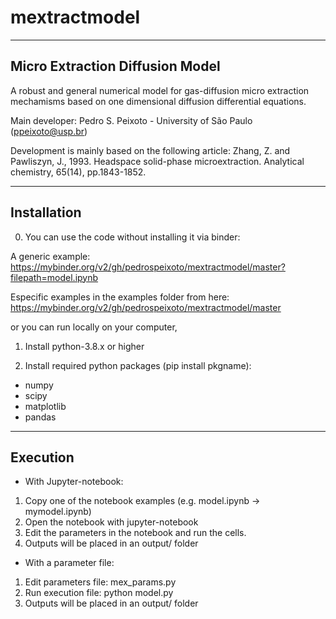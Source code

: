 # mextractmodel

--------------
Micro Extraction Diffusion Model
--------------

A robust and general numerical model for gas-diffusion micro extraction mechamisms based on one dimensional diffusion differential equations.

Main developer:
Pedro S. Peixoto - University of São Paulo (ppeixoto@usp.br)

Development is mainly based on the following article:
Zhang, Z. and Pawliszyn, J., 1993. Headspace solid-phase microextraction. Analytical chemistry, 65(14), pp.1843-1852.

--------------
 Installation
--------------
0) You can use the code without installing it via binder:

A generic example:
https://mybinder.org/v2/gh/pedrospeixoto/mextractmodel/master?filepath=model.ipynb

Especific examples in the examples folder from here:
https://mybinder.org/v2/gh/pedrospeixoto/mextractmodel/master

or you can run locally on your computer,

1) Install python-3.8.x or higher

2) Install required python packages (pip install pkgname):
- numpy
- scipy
- matplotlib
- pandas

--------------
Execution
--------------

- With Jupyter-notebook:
1) Copy one of the notebook examples (e.g. model.ipynb -> mymodel.ipynb)
2) Open the notebook with jupyter-notebook 
3) Edit the parameters in the notebook and run the cells.
4) Outputs will be placed in an output/ folder

- With a parameter file:
1) Edit parameters file: mex_params.py
2) Run execution file: python model.py
3) Outputs will be placed in an output/ folder



